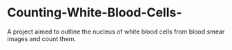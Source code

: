 # Counting-White-Blood-Cells-
A project aimed to outline the nucleus of white blood cells from blood smear images and count them.
